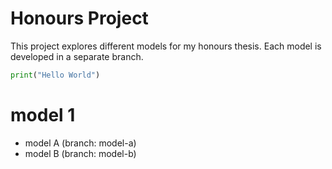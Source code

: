 # Honours Project
This project explores different models for my honours thesis. Each model is developed in a separate branch.
```python
print("Hello World")
```
# model 1
- model A (branch: model-a)
- model B (branch: model-b)
